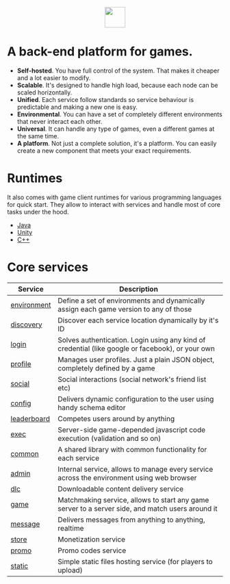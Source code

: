 <center>
<img src="https://cloud.githubusercontent.com/assets/1666014/26267105/0169f088-3cf1-11e7-93e9-2d0d0169eacc.png" width="48">
</center>

# A back-end platform for games.

* **Self-hosted**. You have full control of the system. That makes it cheaper and a lot easier to modify.
* **Scalable**. It's designed to handle high load, because each node can be scaled horizontally. 
* **Unified**. Each service follow standards so service behaviour is predictable and making a new one is easy.
* **Environmental**. You can have a set of completely different environments that never interact each other.
* **Universal**. It can handle any type of games, even a different games at the same time.
* **A platform**. Not just a complete solution, it's a platform. You can easily create a new component that meets your exact requirements.

# Runtimes
It also comes with game client runtimes for various programming languages for quick start. They allow to interact with services and handle most of core tasks under the hood.
* [Java](https://github.com/anthill-platform/anthill-runtime-java/)
* [Unity](https://github.com/anthill-platform/anthill-runtime-unity/)
* [C++](https://github.com/anthill-platform/anthill-runtime-cpp/)

# Core services
| Service | Description |
|-------------------------------------------------------------------------|--------------------------------------------------------------------------------------------------|
| [environment](https://github.com/anthill-platform/anthill-environment/) | Define a set of environments and dynamically assign each game version to any of those |
| [discovery](https://github.com/anthill-platform/anthill-discovery/) | Discover each service location dynamically by it's ID |
| [login](https://github.com/anthill-platform/anthill-login/) | Solves authentication. Login using any kind of credential (like google or facebook), or your own |
| [profile](https://github.com/anthill-platform/anthill-profile/) | Manages user profiles. Just a plain JSON object, completely defined by a game |
| [social](https://github.com/anthill-platform/anthill-social/) | Social interactions (social network's friend list etc) |
| [config](https://github.com/anthill-platform/anthill-config/) | Delivers dynamic configuration to the user using handy schema editor |
| [leaderboard](https://github.com/anthill-platform/anthill-leaderboard/) | Competes users around by anything |
| [exec](https://github.com/anthill-platform/anthill-exec/) | Server-side game-depended javascript code execution (validation and so on) |
| [common](https://github.com/anthill-platform/anthill-common/) | A shared library with common functionality for each service |
| [admin](https://github.com/anthill-platform/anthill-admin/) | Internal service, allows to manage every service across the environment using web browser |
| [dlc](https://github.com/anthill-platform/anthill-dlc/) | Downloadable content delivery service |
| [game](https://github.com/anthill-platform/anthill-game/) | Matchmaking service, allows to start any game server to a server side, and match users around it |
| [message](https://github.com/anthill-platform/anthill-message/) | Delivers messages from anything to anything, realtime |
| [store](https://github.com/anthill-platform/anthill-store/) | Monetization service |
| [promo](https://github.com/anthill-platform/anthill-promo/) | Promo codes service |
| [static](https://github.com/anthill-platform/anthill-static/) | Simple static files hosting service (for players to upload) |